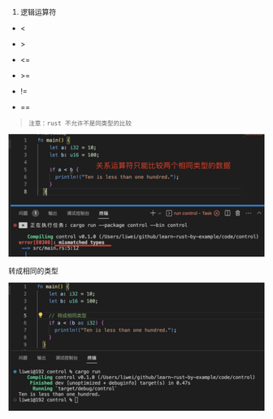 1. 逻辑运算符

+ <

+ \>

+ <=

+ \>=

+ !=

+ ==

>`注意：rust 不允许不是同类型的比较`

![image](../../assets/12.jpg)

转成相同的类型

![image](../../assets/13.jpg)